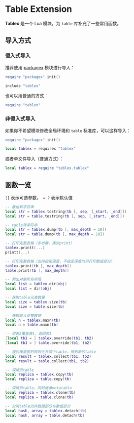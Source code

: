 # Table Extension

**Tablex** 是一个 Lua 模块，为 `table` 库补充了一些常用函数。

## 导入方式

### 侵入式导入

推荐使用 [packagex](https://github.com/blanhhy/packagex) 模块进行导入：

```lua
require "packagex".init()

include "tablex"
```

也可以用普通的方式：

```lua
require "tablex"
```

### 非侵入式导入

如果你不希望模块修改全局环境和 `table` 标准库，可以这样导入：

```lua
require "packagex".init()

local tablex = requirex "tablex"
```

或者单文件导入（普通方式）：

```lua
local tablex = require "tablex.tablex"
```

## 函数一览

`[]` 表示可选参数，` = ?` 表示默认值

```lua
-- 数组转字符串
local str = tablex.tostring(tb [, sep, [_start, _end]])
local str = table.tostring(tb [, sep, [_start, _end]])

-- table转字符串
local str = tablex.dump(tb [, max_depth = 10])
local str = table.dump(tb [, max_depth = 10])

-- 打印完整表格（多参数，类似print）
tablex.printt(...)
printt(...)

-- 打印完整表格（支持指定深度，不指定深度时只打印数组部分）
tablex.print(tb [, max_depth])
table.print(tb [, max_depth])

-- 列出对象所有字段
local list = tablex.dir(obj)
local list = dir(obj)

-- 获取table元素数量
local size = tablex.size(tb)
local size = table.size(tb)

-- 获取最大正整数键
local n = tablex.maxn(tb)
local n = table.maxn(tb)

-- 用表2覆盖表1，返回表1
[local tb1 = ] tablex.override(tb1, tb2)
[local tb1 = ] table.override(tb1, tb2)

-- 按后覆盖前的规则合并两个table，得到新的table
local result = tablex.collect(tb1, tb2)
local result = table.collect(tb1, tb2)

-- 深拷贝table
local replica = tablex.copy(tb)
local replica = table.copy(tb)

-- 深拷贝table，同时继承metatable
local replica = tablex.clone(tb)
local replica = table.clone(tb)

-- 分离table的非数组部分与数组部分
local hash, array = tablex.detach(tb)
local hash, array = table.detach(tb)
```